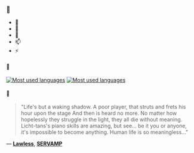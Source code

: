 ### 👋

- 🔭
- 🌱
- 💬
- 📫
- ⚡

#### 🧏

[![Most used languages](https://github-readme-stats-aynah.vercel.app/api/top-langs/?username=aynh&theme=solarized-dark&langs_count=6&layout=compact&hide_title=true)](https://github.com/anuraghazra/github-readme-stats#gh-dark-mode-only)
[![Most used languages](https://github-readme-stats-aynah.vercel.app/api/top-langs/?username=aynh&theme=solarized-light&langs_count=6&layout=compact&hide_title=true)](https://github.com/anuraghazra/github-readme-stats#gh-light-mode-only)

#### 💬

> "Life's but a waking shadow. A poor player, that struts and frets his hour upon the stage And then is heard no more. No matter how hopelessly they struggle in the light, they all die without meaning. Licht-tans's piano skills are amazing, but see... be it you or anyone, it's impossible to become anything. Human life is so meaningless..."

&mdash; [**Lawless**](https://myanimelist.net/character.php?q=Lawless&cat=character), [**SERVAMP**](https://myanimelist.net/search/all?q=SERVAMP&cat=all)

